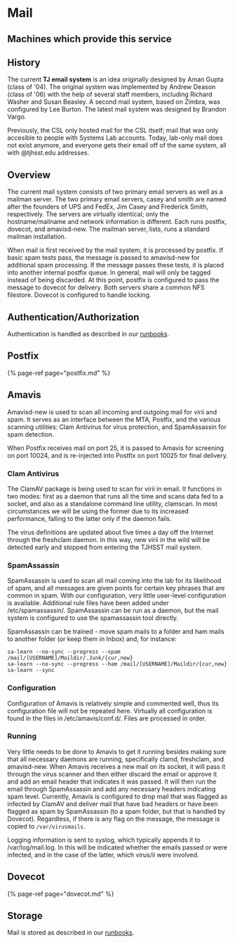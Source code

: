# Mail

## Machines which provide this service

## History

The current **TJ email system** is an idea originally designed by Aman Gupta \(class of '04\). The original system was implemented by Andrew Deason \(class of '06\) with the help of several staff members, including Richard Washer and Susan Beasley. A second mail system, based on Zimbra, was configured by Lee Burton. The latest mail system was designed by Brandon Vargo.

Previously, the CSL only hosted mail for the CSL itself; mail that was only accesible to people with Systems Lab accounts. Today, lab-only mail does not exist anymore, and everyone gets their email off of the same system, all with @tjhsst.edu addresses.

## Overview

The current mail system consists of two primary email servers as well as a mailman server. The two primary email servers, casey and smith are named after the founders of UPS and FedEx, Jim Casey and Frederick Smith, respectively. The servers are virtually identical; only the hostname/mailname and network information is different. Each runs postfix, dovecot, and amavisd-new. The mailman server, lists, runs a standard mailman installation.

When mail is first received by the mail system, it is processed by postfix. If basic spam tests pass, the message is passed to amavisd-new for additional spam processing. If the message passes these tests, it is placed into another internal postfix queue. In general, mail will only be tagged instead of being discarded. At this point, postfix is configured to pass the message to dovecot for delivery. Both servers share a common NFS filestore. Dovecot is configured to handle locking.

## Authentication/Authorization

Authentication is handled as described in our [runbooks](../../general/documentation/runbooks.md).

## Postfix

{% page-ref page="postfix.md" %}

## Amavis

Amavisd-new is used to scan all incoming and outgoing mail for virii and spam. It serves as an interface between the MTA, Postfix, and the various scanning utilities: Clam Antivirus for virus protection, and SpamAssassin for spam detection.

When Postfix receives mail on port 25, it is passed to Amavis for screening on port 10024, and is re-injected into Postfix on port 10025 for final delivery.

### Clam Antivirus

The ClamAV package is being used to scan for virii in email. It functions in two modes: first as a daemon that runs all the time and scans data fed to a socket, and also as a standalone command line utility, clamscan. In most circumstances we will be using the former due to its increased performance, falling to the latter only if the daemon fails.

The virus definitions are updated about five times a day off the Internet through the freshclam daemon. In this way, new virii in the wild will be detected early and stopped from entering the TJHSST mail system.

### SpamAssassin

SpamAssassin is used to scan all mail coming into the lab for its likelihood of spam, and all messages are given points for certain key phrases that are common in spam. With our configuration, very little user-level configuration is available. Additional rule files have been added under /etc/spamassassin/. SpamAssassin can be run as a daemon, but the mail system is configured to use the spamassassin tool directly.

SpamAssassin can be trained - move spam mails to a folder and ham mails to another folder \(or keep them in Inbox\) and, for instance:

```text
sa-learn --no-sync --progress --spam /mail/[USERNAME]/Maildir/.Junk/{cur,new}
sa-learn --no-sync --progress --ham /mail/[USERNAME]/Maildir/{cur,new}
sa-learn --sync
```

### Configuration

Configuration of Amavis is relatively simple and commented well, thus its configuration file will not be repeated here. Virtually all configuration is found in the files in /etc/amavis/conf.d/. Files are processed in order.

### Running

Very little needs to be done to Amavis to get it running besides making sure that all necessary daemons are running, specifically clamd, freshclam, and amavisd-new. When Amavis receives a new mail on its socket, it will pass it through the virus scanner and then either discard the email or approve it and add an email header that indicates it was passed. It will then run the email through SpamAssassin and add any necessary headers indicating spam level. Currently, Amavis is configured to drop mail that was flagged as infected by ClamAV and deliver mail that have bad headers or have been flagged as spam by SpamAssassin \(to a spam folder, but that is handled by Dovecot\). Regardless, if there is any flag on the message, the message is copied to `/var/virusmails`.

Logging information is sent to syslog, which typically appends it to /var/log/mail.log. In this will be indicated whether the emails passed or were infected, and in the case of the latter, which virus/ii were involved.

## Dovecot

{% page-ref page="dovecot.md" %}

## Storage

Mail is stored as described in our [runbooks](../../general/documentation/runbooks.md).

